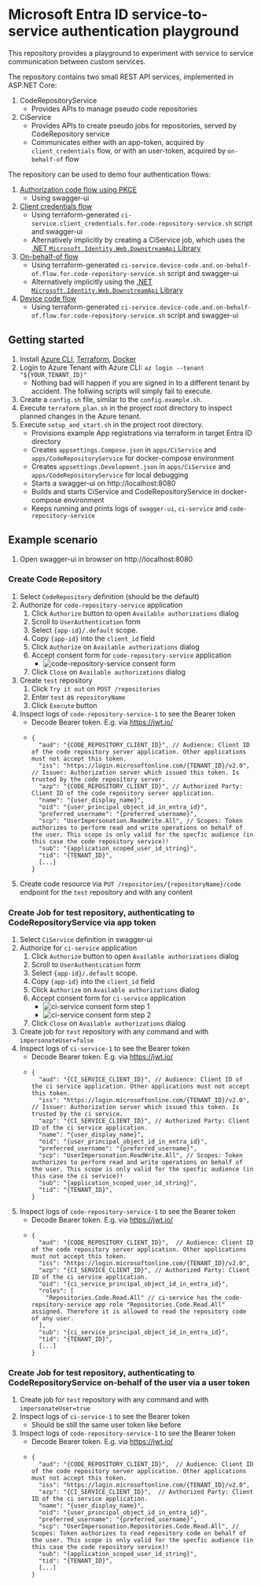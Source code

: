 # Microsoft Entra ID service-to-service authentication playground

This repository provides a playground to experiment with service to service communication between custom services.

The repository contains two small REST API services, implemented in ASP.NET Core:

1. CodeRepositoryService
    * Provides APIs to manage pseudo code repositories
2. CiService
    * Provides APIs to create pseudo jobs for repositories, served by CodeRepository service
    * Communicates either with an app-token, acquired by `client_credentials` flow, or with an user-token, acquired by `on-behalf-of` flow

The repository can be used to demo four authentication flows:

1. [Authorization code flow using PKCE](https://learn.microsoft.com/en-us/entra/identity-platform/v2-oauth2-client-creds-grant-flow)
    * Using swagger-ui
2. [Client credentials flow](https://learn.microsoft.com/en-us/entra/identity-platform/v2-oauth2-client-creds-grant-flow)
    * Using terraform-generated `ci-service.client_credentials.for.code-repository-service.sh` script and swagger-ui
    * Alternatively implicitly by creating a CiService job, which uses the [.NET `Microsoft.Identity.Web.DownstreamApi` Library](https://learn.microsoft.com/en-us/entra/identity-platform/scenario-web-api-call-api-app-configuration?tabs=aspnetcore)
3. [On-behalf-of flow](https://learn.microsoft.com/en-us/entra/identity-platform/v2-oauth2-on-behalf-of-flow)
    * Using terraform-generated `ci-service.device-code.and.on-behalf-of.flow.for.code-repository-service.sh` script and swagger-ui
    * Alternatively implicitly using the [.NET `Microsoft.Identity.Web.DownstreamApi` Library](https://learn.microsoft.com/en-us/entra/identity-platform/scenario-web-api-call-api-app-configuration?tabs=aspnetcore)
4. [Device code flow](https://learn.microsoft.com/en-us/entra/identity-platform/v2-oauth2-device-code)
    * Using terraform-generated `ci-service.device-code.and.on-behalf-of.flow.for.code-repository-service.sh` script and swagger-ui

## Getting started

1. Install [Azure CLI](https://learn.microsoft.com/en-us/cli/azure/install-azure-cli#install), [Terraform](https://developer.hashicorp.com/terraform/install?product_intent=terraform), [Docker](https://docs.docker.com/engine/install/)
2. Login to Azure Tenant with Azure CLI: `az login --tenant "${YOUR_TENANT_ID}"`
    * Nothing bad will happen if you are signed in to a different tenant by accident. The follwing scripts will simply fail to execute.
3. Create a `config.sh` file, similar to the `config.example.sh`.
4. Execute `terraform_plan.sh` in the project root directory to inspect planned changes in the Azure tenant.
5. Execute `setup_and_start.sh` in the project root directory.
    * Provisions example App registrations via terraform in target Entra ID directory
    * Creates `appsettings.Compose.json` in `apps/CiService` and `apps/CodeRepositoryService` for docker-compose environment
    * Creates `appsettings.Development.json` in `apps/CiService` and `apps/CodeRepositoryService` for local debugging
    * Starts a swagger-ui on http://localhost:8080
    * Builds and starts CiService and CodeRepositoryService in docker-compose environment
    * Keeps running and prints logs of `swagger-ui`, `ci-service` and `code-repository-service`

## Example scenario

1. Open swagger-ui in browser on http://localhost:8080

### Create Code Repository

1. Select `CodeRepository` definition (should be the default)
2. Authorize for `code-repository-service` application
    1. Click `Authorize` button to open `Available authorizations` dialog
    2. Scroll to `UserAuthentication` form
    3. Select `{app-id}/.default` scope.
    4. Copy `{app-id}` into the `client_id` field
    5. Click `Authorize` on `Available authorizations` dialog
    6. Accept consent form for `code-repository-service` application
        * ![code-repository-service consent form](./docs/images/code_repository_service_consent_dialog.png)
    7. Click `Close` on `Available authorizations` dialog
3. Create `test` repository
    1. Click `Try it out` on `POST /repositories`
    2. Enter `test` as `repositoryName`
    3. Click `Execute` button
4. Inspect logs of `code-repository-service-1` to see the Bearer token
    * Decode Bearer token. E.g. via https://jwt.io/
    * ```
      {
        "aud": "{CODE_REPOSITORY_CLIENT_ID}", // Audience: Client ID of the code repository server application. Other applications must not accept this token.
        "iss": "https://login.microsoftonline.com/{TENANT_ID}/v2.0", // Issuer: Authorization server which issued this token. Is trusted by the code repository server.
        "azp": "{CODE_REPOSITORY_CLIENT_ID}", // Authorized Party: Client ID of the code repository server application.
        "name": "{user_display_name}",
        "oid": "{user_principal_object_id_in_entra_id}",
        "preferred_username": "{preferred_username}",
        "scp": "UserImpersonation.ReadWrite.All", // Scopes: Token authorizes to perform read and write operations on behalf of the user. This scope is only valid for the specfic audience (in this case the code repository service)!
        "sub": "{application_scoped_user_id_string}",
        "tid": "{TENANT_ID}",
        [...]
      }
      ```
5. Create code resource via `PUT /repositories/{repositoryName}/code` endpoint for the `test` repository and with any content

### Create Job for test repository, authenticating to CodeRepositoryService via app token

1. Select `CiService` definition in swagger-ui
2. Authorize for `ci-service` application
    1. Click `Authorize` button to open `Available authorizations` dialog
    2. Scroll to `UserAuthentication` form
    3. Select `{app-id}/.default` scope.
    4. Copy `{app-id}` into the `client_id` field
    5. Click `Authorize` on `Available authorizations` dialog
    6. Accept consent form for `ci-service` application
        * ![ci-service consent form step 1](./docs/images/ci_service_consent_dialog_1.png)
        * ![ci-service consent form step 2](./docs/images/ci_service_consent_dialog_2.png)
    7. Click `Close` on `Available authorizations` dialog
3. Create job for `test` repository with any command and with `impersonateUser=false`
4. Inspect logs of `ci-service-1` to see the Bearer token
    * Decode Bearer token. E.g. via https://jwt.io/
    * ```
      {
        "aud": "{CI_SERVICE_CLIENT_ID}", // Audience: Client ID of the ci service application. Other applications must not accept this token.
        "iss": "https://login.microsoftonline.com/{TENANT_ID}/v2.0", // Issuer: Authorization server which issued this token. Is trusted by the ci service.
        "azp": "{CI_SERVICE_CLIENT_ID}", // Authorized Party: Client ID of the ci service application.
        "name": "{user_display_name}",
        "oid": "{user_principal_object_id_in_entra_id}",
        "preferred_username": "{preferred_username}",
        "scp": "UserImpersonation.ReadWrite.All", // Scopes: Token authorizes to perform read and write operations on behalf of the user. This scope is only valid for the specfic audience (in this case the ci service)!
        "sub": "{application_scoped_user_id_string}",
        "tid": "{TENANT_ID}",
      }
      ```
5. Inspect logs of `code-repository-service-1` to see the Bearer token
    * Decode Bearer token. E.g. via https://jwt.io/
    * ```
      {
        "aud": "{CODE_REPOSITORY_CLIENT_ID}",  // Audience: Client ID of the code repository server application. Other applications must not accept this token.
        "iss": "https://login.microsoftonline.com/{TENANT_ID}/v2.0",
        "azp": "{CI_SERVICE_CLIENT_ID}", // Authorized Party: Client ID of the ci service application.
        "oid": "{ci_service_principal_object_id_in_entra_id}",
        "roles": [
          "Repositories.Code.Read.All" // ci-service has the code-repsitory-service app role "Repositories.Code.Read.All" assigned. Therefore it is allowed to read the repository code of any user.
        ],
        "sub": "{ci_service_principal_object_id_in_entra_id}",
        "tid": "{TENANT_ID}",
        [...]
      }
      ```

### Create Job for test repository, authenticating to CodeRepositoryService on-behalf of the user via a user token

1. Create job for `test` repository with any command and with `impersonateUser=true`
2. Inspect logs of `ci-service-1` to see the Bearer token
   * Should be still the same user token like before 
3. Inspect logs of `code-repository-service-1` to see the Bearer token
    * Decode Bearer token. E.g. via https://jwt.io/
    * ```
      {
        "aud": "{CODE_REPOSITORY_CLIENT_ID}",  // Audience: Client ID of the code repository server application. Other applications must not accept this token.
        "iss": "https://login.microsoftonline.com/{TENANT_ID}/v2.0",
        "azp": "{CI_SERVICE_CLIENT_ID}",  // Authorized Party: Client ID of the ci service application.
        "name": "{user_display_name}",
        "oid": "{user_principal_object_id_in_entra_id}",
        "preferred_username": "{preferred_username}",
        "scp": "UserImpersonation.Repositories.Code.Read.All", // Scopes: Token authorizes to read repository code on behalf of the user. This scope is only valid for the specfic audience (in this case the code repository service)!
        "sub": "{application_scoped_user_id_string}",
        "tid": "{TENANT_ID}",
        [...]
      }
      ```
